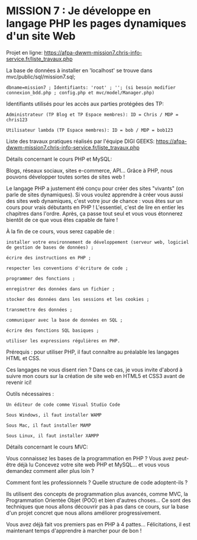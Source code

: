 # MISSION 7 : Je développe en langage PHP les pages dynamiques d'un site Web

Projet en ligne: https://afpa-dwwm-mission7.chris-info-service.fr/liste_travaux.php

La base de données à installer en 'localhost' se trouve dans mvc/public/sql/mission7.sql;

    dbname=mission7 ; Identifiants: 'root' ; ''; (si besoin modifier connexion_bdd.php ; config.php et mvc/model/Manager.php)

Identifiants utilisés pour les accès aux parties protégées des TP:

    Administrateur (TP Blog et TP Espace membres): ID = Chris / MDP = chris123

    Utilisateur lambda (TP Espace membres): ID = bob / MDP = bob123
    
Liste des travaux pratiques réalisés par l'équipe DIGI GEEKS: https://afpa-dwwm-mission7.chris-info-service.fr/liste_travaux.php


Détails concernant le cours PHP et MySQL:

Blogs, réseaux sociaux, sites e-commerce, API… Grâce à PHP, nous pouvons développer toutes sortes de sites web !

Le langage PHP a justement été conçu pour créer des sites "vivants" (on parle de sites dynamiques). Si vous voulez apprendre à créer vous aussi des sites web dynamiques, c'est votre jour de chance : vous êtes sur un cours pour vrais débutants en PHP !
L'essentiel, c'est de lire en entier les chapitres dans l'ordre. Après, ça passe tout seul et vous vous étonnerez bientôt de ce que vous êtes capable de faire ! 

À la fin de ce cours, vous serez capable de :

    installer votre environnement de développement (serveur web, logiciel de gestion de bases de données) ;

    écrire des instructions en PHP ;

    respecter les conventions d'écriture de code ;

    programmer des fonctions ;

    enregistrer des données dans un fichier ;

    stocker des données dans les sessions et les cookies ;

    transmettre des données ;

    communiquer avec la base de données en SQL ;

    écrire des fonctions SQL basiques ;

    utiliser les expressions régulières en PHP.

Prérequis : pour utiliser PHP, il faut connaître au préalable les langages HTML et CSS.

Ces langages ne vous disent rien ? Dans ce cas, je vous invite d'abord à suivre mon  cours sur la création de site web en HTML5 et CSS3 avant de revenir ici!

Outils nécessaires :

    Un éditeur de code comme Visual Studio Code

    Sous Windows, il faut installer WAMP

    Sous Mac, il faut installer MAMP

    Sous Linux, il faut installer XAMPP

Détails concernant le cours MVC:

Vous connaissez les bases de la programmation en PHP ? Vous avez peut-être déjà lu Concevez votre site web PHP et MySQL... et vous vous demandez comment aller plus loin ?

Comment font les professionnels ? Quelle structure de code adoptent-ils ?

Ils utilisent des concepts de programmation plus avancés, comme MVC, la Programmation Orientée Objet (POO) et bien d'autres choses... Ce sont des techniques que nous allons découvrir pas à pas dans ce cours, sur la base d'un projet concret que nous allons améliorer progressivement.

Vous avez déjà fait vos premiers pas en PHP à 4 pattes... Félicitations, il est maintenant temps d'apprendre à marcher pour de bon !
